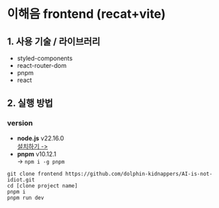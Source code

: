 # 이해음 frontend (recat+vite)

## **1. 사용 기술 / 라이브러리**

- styled-components
- react-router-dom
- pnpm
- react

## **2. 실행 방법**

### version

- **node.js** v22.16.0  
  [설치하기 ->](https://nodejs.org/ko/download)
- **pnpm** v10.12.1  
  -> `npm i -g pnpm`

```
git clone frontend https://github.com/dolphin-kidnappers/AI-is-not-idiot.git
cd [clone project name]
pnpm i
pnpm run dev
```
